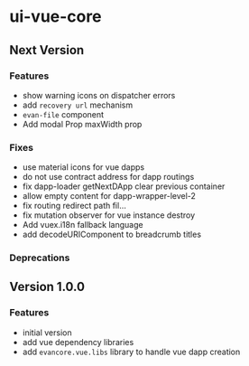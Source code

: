 # ui-vue-core

## Next Version
### Features
- show warning icons on dispatcher errors
- add `recovery url` mechanism
- `evan-file` component
- Add modal Prop maxWidth prop

### Fixes
- use material icons for vue dapps
- do not use contract address for dapp routings
- fix dapp-loader getNextDApp clear previous container
- allow empty content for dapp-wrapper-level-2
- fix routing redirect path fil…
- fix mutation observer for vue instance destroy
- Add vuex.i18n fallback language
- add decodeURIComponent to breadcrumb titles

### Deprecations

## Version 1.0.0
### Features
- initial version
- add vue dependency libraries
- add `evancore.vue.libs` library to handle vue dapp creation
